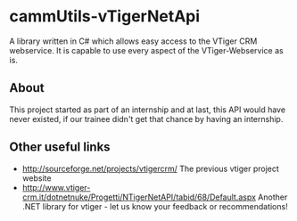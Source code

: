 # cammUtils-vTigerNetApi

A library written in C# which allows easy access to the VTiger CRM webservice.
It is capable to use every aspect of the VTiger-Webservice as is.

## About
This project started as part of an internship and at last, this API would have never existed, if our trainee didn't get that chance by having an internship.

## Other useful links
* http://sourceforge.net/projects/vtigercrm/ The previous vtiger project website
* http://www.vtiger-crm.it/dotnetnuke/Progetti/NTigerNetAPI/tabid/68/Default.aspx Another .NET library for vtiger - let us know your feedback or recommendations!
